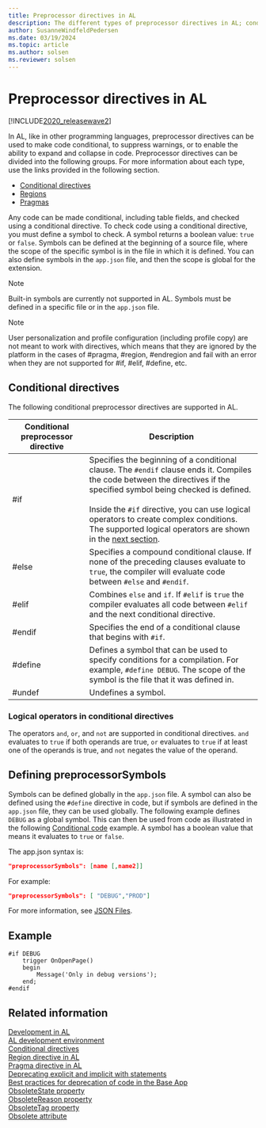 ```yaml
---
title: Preprocessor directives in AL
description: The different types of preprocessor directives in AL; conditional, regions, and pragmas and preprocessorSymbols setting.
author: SusanneWindfeldPedersen
ms.date: 03/19/2024
ms.topic: article
ms.author: solsen
ms.reviewer: solsen
---
```


# Preprocessor directives in AL

[!INCLUDE[2020_releasewave2](../../includes/2020_releasewave2.md)]

In AL, like in other programming languages, preprocessor directives can be used to make code conditional, to suppress warnings, or to enable the ability to expand and collapse in code. Preprocessor directives can be divided into the following groups. For more information about each type, use the links provided in the following section.

- [Conditional directives](devenv-directives-in-al.md#conditional-directives)
- [Regions](devenv-directive-region.md)
- [Pragmas](devenv-directive-pragma.md)

Any code can be made conditional, including table fields, and checked using a conditional directive. To check code using a conditional directive, you must define a symbol to check. A symbol returns a boolean value: `true` or `false`. Symbols can be defined at the beginning of a source file, where the scope of the specific symbol is in the file in which it is defined. You can also define symbols in the `app.json` file, and then the scope is global for the extension.

> [!NOTE]  
> Built-in symbols are currently not supported in AL. Symbols must be defined in a specific file or in the `app.json` file.

> [!NOTE]  
> User personalization and profile configuration (including profile copy) are not meant to work with directives, which means that they are ignored by the platform in the cases of #pragma, #region, #endregion and fail with an error when they are not supported for #if, #elif, #define, etc.

## Conditional directives

The following conditional preprocessor directives are supported in AL.

|Conditional preprocessor directive |Description |
|-----------------------|------------|
|#if                    | Specifies the beginning of a conditional clause. The `#endif` clause ends it. Compiles the code between the directives if the specified symbol being checked is defined. <br><br>  Inside the `#if` directive, you can use logical operators to create complex conditions. The supported logical operators are shown in the [next section](#logical-operators-in-conditional-directives). |
|#else                  | Specifies a compound conditional clause. If none of the preceding clauses evaluate to `true`, the compiler will evaluate code between `#else` and `#endif`. |
|#elif                  | Combines `else` and `if`. If `#elif` is `true` the compiler evaluates all code between `#elif` and the next conditional directive.|
|#endif                 | Specifies the end of a conditional clause that begins with `#if`. |
|#define                | Defines a symbol that can be used to specify conditions for a compilation. For example, `#define DEBUG`. The scope of the symbol is the file that it was defined in.|
|#undef                 | Undefines a symbol. |

### Logical operators in conditional directives

The operators `and`, `or`, and `not` are supported in conditional directives. `and` evaluates to `true` if both operands are true, `or` evaluates to `true` if at least one of the operands is true, and `not` negates the value of the operand.

## Defining preprocessorSymbols

Symbols can be defined globally in the `app.json` file. A symbol can also be defined using the `#define` directive in code, but if symbols are defined in the `app.json` file, they can be used globally. The following example defines `DEBUG` as a global symbol. This can then be used from code as illustrated in the following [Conditional code](devenv-directives-in-al.md#conditional-directives) example. A symbol has a boolean value that means it evaluates to `true` or `false`.

The app.json syntax is:

```json
"preprocessorSymbols": [name [,name2]]
```

For example:

```json
"preprocessorSymbols": [ "DEBUG","PROD"]
```

For more information, see [JSON Files](../devenv-json-files.md).

## Example

```AL
#if DEBUG
    trigger OnOpenPage()
    begin
        Message('Only in debug versions');
    end;
#endif

```

## Related information

[Development in AL](../devenv-dev-overview.md)  
[AL development environment](../devenv-reference-overview.md)  
[Conditional directives](devenv-directives-in-al.md#conditional-directives)  
[Region directive in AL](devenv-directive-region.md)  
[Pragma directive in AL](devenv-directive-pragma.md)  
[Deprecating explicit and implicit with statements](../devenv-deprecating-with-statements-overview.md)  
[Best practices for deprecation of code in the Base App](../devenv-deprecation-guidelines.md)  
[ObsoleteState property](../properties/devenv-obsoletestate-property.md)  
[ObsoleteReason property](../properties/devenv-obsoletereason-property.md)  
[ObsoleteTag property](../properties/devenv-obsoletetag-property.md)  
[Obsolete attribute](../attributes/devenv-obsolete-attribute.md)  
